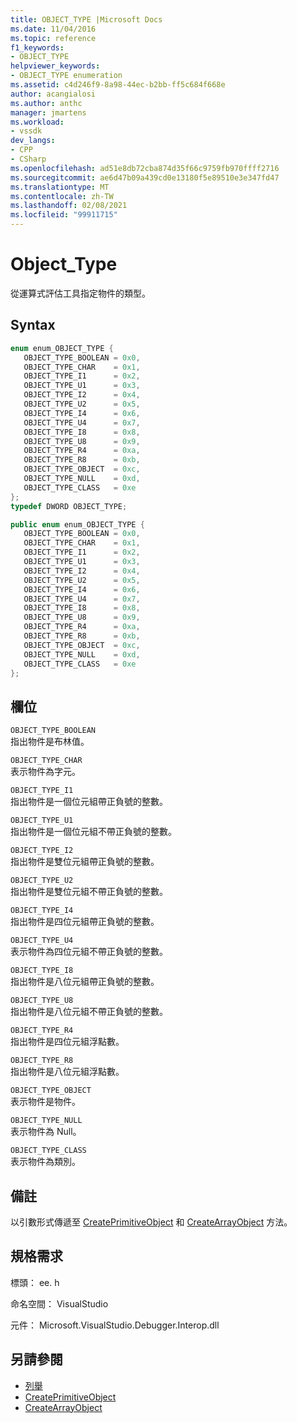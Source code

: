 ```yaml
---
title: OBJECT_TYPE |Microsoft Docs
ms.date: 11/04/2016
ms.topic: reference
f1_keywords:
- OBJECT_TYPE
helpviewer_keywords:
- OBJECT_TYPE enumeration
ms.assetid: c4d246f9-8a98-44ec-b2bb-ff5c684f668e
author: acangialosi
ms.author: anthc
manager: jmartens
ms.workload:
- vssdk
dev_langs:
- CPP
- CSharp
ms.openlocfilehash: ad51e8db72cba874d35f66c9759fb970ffff2716
ms.sourcegitcommit: ae6d47b09a439cd0e13180f5e89510e3e347fd47
ms.translationtype: MT
ms.contentlocale: zh-TW
ms.lasthandoff: 02/08/2021
ms.locfileid: "99911715"
---
```

# <a name="object_type"></a>Object_Type
從運算式評估工具指定物件的類型。

## <a name="syntax"></a>Syntax

```cpp
enum enum_OBJECT_TYPE { 
   OBJECT_TYPE_BOOLEAN = 0x0,
   OBJECT_TYPE_CHAR    = 0x1,
   OBJECT_TYPE_I1      = 0x2,
   OBJECT_TYPE_U1      = 0x3,
   OBJECT_TYPE_I2      = 0x4,
   OBJECT_TYPE_U2      = 0x5,
   OBJECT_TYPE_I4      = 0x6,
   OBJECT_TYPE_U4      = 0x7,
   OBJECT_TYPE_I8      = 0x8,
   OBJECT_TYPE_U8      = 0x9,
   OBJECT_TYPE_R4      = 0xa,
   OBJECT_TYPE_R8      = 0xb,
   OBJECT_TYPE_OBJECT  = 0xc,
   OBJECT_TYPE_NULL    = 0xd,
   OBJECT_TYPE_CLASS   = 0xe
};
typedef DWORD OBJECT_TYPE;
```

```csharp
public enum enum_OBJECT_TYPE { 
   OBJECT_TYPE_BOOLEAN = 0x0,
   OBJECT_TYPE_CHAR    = 0x1,
   OBJECT_TYPE_I1      = 0x2,
   OBJECT_TYPE_U1      = 0x3,
   OBJECT_TYPE_I2      = 0x4,
   OBJECT_TYPE_U2      = 0x5,
   OBJECT_TYPE_I4      = 0x6,
   OBJECT_TYPE_U4      = 0x7,
   OBJECT_TYPE_I8      = 0x8,
   OBJECT_TYPE_U8      = 0x9,
   OBJECT_TYPE_R4      = 0xa,
   OBJECT_TYPE_R8      = 0xb,
   OBJECT_TYPE_OBJECT  = 0xc,
   OBJECT_TYPE_NULL    = 0xd,
   OBJECT_TYPE_CLASS   = 0xe
};
```

## <a name="fields"></a>欄位
 `OBJECT_TYPE_BOOLEAN`\
 指出物件是布林值。

 `OBJECT_TYPE_CHAR`\
 表示物件為字元。

 `OBJECT_TYPE_I1`\
 指出物件是一個位元組帶正負號的整數。

 `OBJECT_TYPE_U1`\
 指出物件是一個位元組不帶正負號的整數。

 `OBJECT_TYPE_I2`\
 指出物件是雙位元組帶正負號的整數。

 `OBJECT_TYPE_U2`\
 指出物件是雙位元組不帶正負號的整數。

 `OBJECT_TYPE_I4`\
 指出物件是四位元組帶正負號的整數。

 `OBJECT_TYPE_U4`\
 表示物件為四位元組不帶正負號的整數。

 `OBJECT_TYPE_I8`\
 指出物件是八位元組帶正負號的整數。

 `OBJECT_TYPE_U8`\
 指出物件是八位元組不帶正負號的整數。

 `OBJECT_TYPE_R4`\
 指出物件是四位元組浮點數。

 `OBJECT_TYPE_R8`\
 指出物件是八位元組浮點數。

 `OBJECT_TYPE_OBJECT`\
 表示物件是物件。

 `OBJECT_TYPE_NULL`\
 表示物件為 Null。

 `OBJECT_TYPE_CLASS`\
 表示物件為類別。

## <a name="remarks"></a>備註
 以引數形式傳遞至 [CreatePrimitiveObject](../../../extensibility/debugger/reference/idebugfunctionobject-createprimitiveobject.md) 和 [CreateArrayObject](../../../extensibility/debugger/reference/idebugfunctionobject-createarrayobject.md) 方法。

## <a name="requirements"></a>規格需求
 標頭： ee. h

 命名空間： VisualStudio

 元件： Microsoft.VisualStudio.Debugger.Interop.dll

## <a name="see-also"></a>另請參閱
- [列舉](../../../extensibility/debugger/reference/enumerations-visual-studio-debugging.md)
- [CreatePrimitiveObject](../../../extensibility/debugger/reference/idebugfunctionobject-createprimitiveobject.md)
- [CreateArrayObject](../../../extensibility/debugger/reference/idebugfunctionobject-createarrayobject.md)
